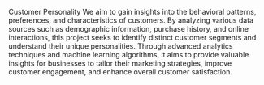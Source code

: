 Customer Personality
We aim to gain insights into the behavioral patterns, preferences, and characteristics of customers. 
By analyzing various data sources such as demographic information, purchase history, and online interactions,
this project seeks to identify distinct customer segments and understand their unique personalities. 
Through advanced analytics techniques and machine learning algorithms, it aims to provide valuable insights 
for businesses to tailor their marketing strategies, improve customer engagement, and enhance overall customer satisfaction.
